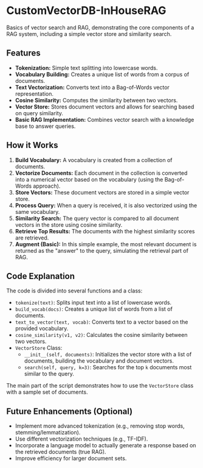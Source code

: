 # CustomVectorDB-InHouseRAG
Basics of vector search and RAG, demonstrating the core components of a RAG system, including a simple vector store and similarity search.

## Features

*   **Tokenization:** Simple text splitting into lowercase words.
*   **Vocabulary Building:** Creates a unique list of words from a corpus of documents.
*   **Text Vectorization:** Converts text into a Bag-of-Words vector representation.
*   **Cosine Similarity:** Computes the similarity between two vectors.
*   **Vector Store:** Stores document vectors and allows for searching based on query similarity.
*   **Basic RAG Implementation:** Combines vector search with a knowledge base to answer queries.

## How it Works

1.  **Build Vocabulary:** A vocabulary is created from a collection of documents.
2.  **Vectorize Documents:** Each document in the collection is converted into a numerical vector based on the vocabulary (using the Bag-of-Words approach).
3.  **Store Vectors:** These document vectors are stored in a simple vector store.
4.  **Process Query:** When a query is received, it is also vectorized using the same vocabulary.
5.  **Similarity Search:** The query vector is compared to all document vectors in the store using cosine similarity.
6.  **Retrieve Top Results:** The documents with the highest similarity scores are retrieved.
7.  **Augment (Basic):** In this simple example, the most relevant document is returned as the "answer" to the query, simulating the retrieval part of RAG.

## Code Explanation

The code is divided into several functions and a class:

*   `tokenize(text)`: Splits input text into a list of lowercase words.
*   `build_vocab(docs)`: Creates a unique list of words from a list of documents.
*   `text_to_vector(text, vocab)`: Converts text to a vector based on the provided vocabulary.
*   `cosine_similarity(v1, v2)`: Calculates the cosine similarity between two vectors.
*   `VectorStore` Class:
    *   `__init__(self, documents)`: Initializes the vector store with a list of documents, building the vocabulary and document vectors.
    *   `search(self, query, k=3)`: Searches for the top `k` documents most similar to the query.

The main part of the script demonstrates how to use the `VectorStore` class with a sample set of documents.

## Future Enhancements (Optional)

*   Implement more advanced tokenization (e.g., removing stop words, stemming/lemmatization).
*   Use different vectorization techniques (e.g., TF-IDF).
*   Incorporate a language model to actually generate a response based on the retrieved documents (true RAG).
*   Improve efficiency for larger document sets.
